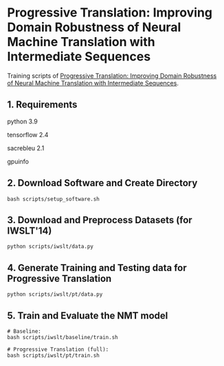 # Progressive Translation: Improving Domain Robustness of Neural Machine Translation with Intermediate Sequences

Training scripts of [Progressive Translation: Improving Domain Robustness of Neural Machine Translation with Intermediate Sequences](https://aclanthology.org/2023.findings-acl.601/).


## 1. Requirements
python 3.9

tensorflow 2.4

sacrebleu 2.1

gpuinfo

## 2. Download Software and Create Directory
```
bash scripts/setup_software.sh
```

## 3. Download and Preprocess Datasets (for IWSLT'14)
```
python scripts/iwslt/data.py
```

## 4. Generate Training and Testing data for Progressive Translation
```
python scripts/iwslt/pt/data.py
```

## 5. Train and Evaluate the NMT model
```
# Baseline:
bash scripts/iwslt/baseline/train.sh

# Progressive Translation (full):
bash scripts/iwslt/pt/train.sh
```

